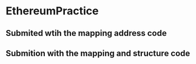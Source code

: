 # EthereumPractice
## Submited wtih the mapping address code
## Submition with the mapping and structure code

